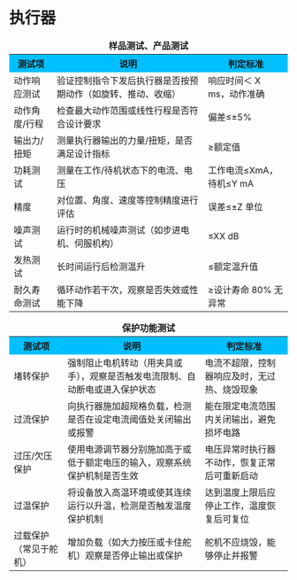 # 执行器

<table>
  <caption style="caption-side:top; font-weight:bold; text-align:center; margin-bottom:4px;">样品测试、产品测试</caption>
  <tr style="background-color:#00BFFF;">
    <th>测试项</th>
    <th>说明</th>
    <th>判定标准</th>
  </tr>
  <tr>
    <td>动作响应测试</td>
    <td>验证控制指令下发后执行器是否按预期动作（如旋转、推动、收缩）</td>
    <td>响应时间＜ X ms，动作准确</td>
  </tr>
  <tr>
    <td>动作角度/行程</td>
    <td>检查最大动作范围或线性行程是否符合设计要求</td>
    <td>偏差≤±5%</td>
  </tr>
  <tr>
    <td>输出力/扭矩</td>
    <td>测量执行器输出的力量/扭矩，是否满足设计指标</td>
    <td>≥额定值</td>
  </tr>
  <tr>
    <td>功耗测试</td>
    <td>测量在工作/待机状态下的电流、电压</td>
    <td>工作电流≤XmA，待机≤Y mA</td>
  </tr>
  <tr>
    <td>精度</td>
    <td>对位置、角度、速度等控制精度进行评估</td>
    <td>误差≤±Z 单位</td>
  </tr>
  <tr>
    <td>噪声测试</td>
    <td>运行时的机械噪声测试（如步进电机、伺服机构）</td>
    <td>≤XX dB</td>
  </tr>
  <tr>
    <td>发热测试</td>
    <td>长时间运行后检测温升</td>
    <td>≤额定温升值</td>
  </tr>
  <tr>
    <td>耐久寿命测试</td>
    <td>循环动作若干次，观察是否失效或性能下降</td>
    <td>≥设计寿命 80% 无异常</td>
  </tr>
</table>


<table>
  <caption style="caption-side:top; font-weight:bold; text-align:center; margin-bottom:4px;">保护功能测试</caption>
  <tr style="background-color:#00BFFF;">
    <th>测试项</th>
    <th>说明</th>
    <th>判定标准</th>
  </tr>
  <tr>
    <td>堵转保护</td>
    <td>强制阻止电机转动（用夹具或手），观察是否触发电流限制、自动断电或进入保护状态</td>
    <td>电流不超限，控制器响应及时，无过热、烧毁现象</td>
  </tr>
  <tr>
    <td>过流保护</td>
    <td>向执行器施加超规格负载，检测是否在设定电流阈值处关闭输出或报警</td>
    <td>能在限定电流范围内关闭输出，避免损坏电路</td>
  </tr>
  <tr>
    <td>过压/欠压保护</td>
    <td>使用电源调节器分别施加高于或低于额定电压的输入，观察系统保护机制是否生效</td>
    <td>电压异常时执行器不动作，恢复正常后可重新启动</td>
  </tr>
  <tr>
    <td>过温保护</td>
    <td>将设备放入高温环境或使其连续运行以升温，检测是否触发温度保护机制</td>
    <td>达到温度上限后应停止工作，温度恢复后可复位</td>
  </tr>
  <tr>
    <td>过载保护（常见于舵机）</td>
    <td>增加负载（如大力按压或卡住舵机）观察是否停止输出或保护</td>
    <td>舵机不应烧毁，能够停止并报警</td>
  </tr>
</table>
